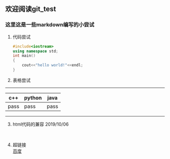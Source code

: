 ## 欢迎阅读git_test
### 这里这是一些markdown编写的小尝试
1. 代码尝试
   ```c++
   #include<iostream>
   using namespace std;
   int main()
   {
       cout<<"hello world!"<<endl;
   }
   ```
2. 表格尝试
---
c++|python|java
-|-|-
pass|pass|pass
---
3. html代码的兼容
<span>2019/10/06</span>
<br>

4. 超链接<br>
<a href="http://www.baidu.com">百度</a>
